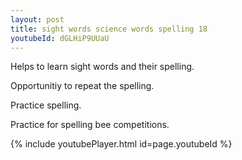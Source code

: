 ```yaml
---
layout: post
title: sight words science words spelling 18
youtubeId: dGLHiP9UUaU
---
```

 
 
Helps to learn sight words and their spelling.

Opportunitiy to repeat the spelling. 

Practice spelling. 
 
Practice for spelling bee competitions. 
 
{% include youtubePlayer.html id=page.youtubeId %}
 
 
